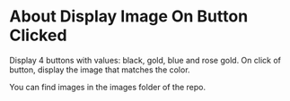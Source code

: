 # About Display Image On Button Clicked
Display 4 buttons with values: black, gold, blue and rose gold. On click of button, display the image that matches the color.

You can find images in the images folder of the repo.
